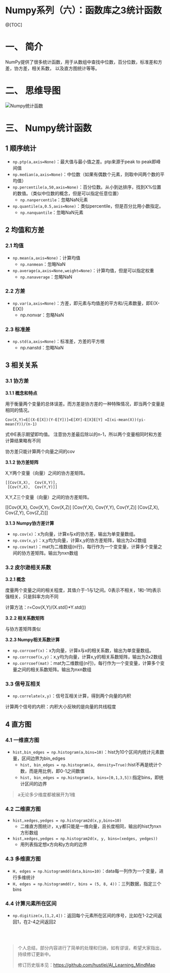 Numpy系列（六）：函数库之3统计函数
===================================




@[TOC]

# 一、 简介

NumPy提供了很多统计函数，用于从数组中查找中位数，百分位数，标准差和方差，协方差，相关系数，
以及直方图统计等等。


# 二、 思维导图
![Numpy统计函数](https://img-blog.csdnimg.cn/90595190875b4d1d9ef66f32d7e00fbd.png?x-oss-process=image/watermark,type_d3F5LXplbmhlaQ,shadow_50,text_Q1NETiBAaHVzdGxlaQ==,size_20,color_FFFFFF,t_70,g_se,x_16#pic_center)


# 三、 Numpy统计函数

## 1 顺序统计

+ `np.ptp(a,axis=None)`：最大值与最小值之差。ptp来源于peak to peak即峰间值
+ `np.median(a,axis=None)`：中位数（如果有偶数个元素，则取中间两个数的平均值）
+ `np.percentile(a,50,axis=None)`：百分位数。从小到达排序，找到X%位置的数值。（类似中位数的概念，但是可以指定任意位置）
    - `np.nanpercentile`：忽略NaN元素
+ `np.quantile(a,0.5,axis=None)`：类似percentile，但是百分比用小数指定。
    - `np.nanquantile`：忽略NaN元素

## 2 均值和方差

### 2.1 均值

+ `np.mean(a,axis=None)`：计算均值
    - `np.nanmean`：忽略NaN
+ `np.average(a,axis=None,weight=None)`：计算均值，但是可以指定权重
    - `np.nanaverage`：忽略NaN

### 2.2 方差

+ `np.var(a,axis=None)`：方差，即元素与均值差的平方和/元素数量，即E(X-E(X))
    -  np.nonvar：忽略NaN

### 2.3 标准差

+ `np.std(a,axis=None)`：标准差，方差的平方根
    - np.nanstd：忽略NaN

## 3 相关关系 

### 3.1 协方差

**3.1.1 概念和特点**

用于衡量两个变量的总体误差。而方差是协方差的一种特殊情况，即当两个变量是相同的情况。

`Cov(X,Y)=E[(X-E[X])(Y-E[Y])]=E[XY]-E[X]E[Y] =Σ(xi-mean(X))(yi-mean(Y))/(n-1)`

式中E表示期望即均值。 注意协方差最后除以的n-1，所以两个变量相同时和方差计算结果略有不同

协方差只能计算两个向量之间的cov

**3.1.2 协方差矩阵**

X,Y两个变量（向量）之间的协方差矩阵。

~~~
[[Cov(X,X),  Cov(X,Y)],
 [Cov(Y,X),  Cov(Y,Y)]]
~~~

X,Y,Z三个变量（向量）之间的协方差矩阵。

[[Cov(X,X),  Cov(X,Y), Cov(X,Z)]
 [Cov(Y,X),  Cov(Y,Y), Cov(Y,Z)]
 [Cov(Z,X),  Cov(Z,Y), Cov(Z,Z)]]

**3.1.3 Numpy协方差计算**

+ `np.cov(x)`：x为向量，计算x与x的协方差，输出为单变量数组。
+ `np.cov(x,y)`：x,y均为向量，计算x,y的协方差矩阵，输出为2x2数组
+ `np.cov(mat)`：mat为二维数组(n行)，每行作为一个变变量，计算多个变量之间的协方差矩阵。输出为nxn数组

### 3.2 皮尔逊相关系数

**3.2.1 概念**

度量两个变量之间的相关程度，其值介于-1与1之间。0表示不相关，1和-1均表示强相关，只是斜率方向不同

计算方法：r=Cov(X,Y)/(X.std()*Y.std())

**3.2.2 相关系数矩阵**

与协方差矩阵类似

**3.2.3 Numpy相关系数计算**

+ `np.corrcoef(x)`：x为向量，计算x与x的相关系数，输出为单变量数组。
+ `np.corrcoef(x,y)`：x,y均为向量，计算x,y的相关系数矩阵，输出为2x2数组
+ `np.corrcoef(mat)`：mat为二维数组(n行)，每行作为一个变变量，计算多个变量之间的相关系数矩阵。输出为nxn数组

### 3.3 信号互相关

+ `np.correlate(x,y)`：信号互相关计算，得到两个向量的内积

计算两个信号的内积：内积大小反映的是向量的共线程度


## 4 直方图

### 4.1 一维直方图

+ `hist,bin_edges = np.histogram(a,bins=10)`：hist为10个区间内统计元素数量，区间边界为bin_edges
    - `hist, bin_edges = np.histogram(a, density=True)`:hist不再是统计个数，而是用比例，即0-1之间数值
    - `hist, bin_edges = np.histogram(a, bins=[0,1,3,5])`:指定bins，即统计区间的边界

> a无论多少维度都被展开为1维

### 4.2 二维直方图

+ `hist,xedges,yedges = np.histogram2d(x,y,bins=10)`
    - 二维直方图统计，x,y都只能是一维向量，且长度相同，输出的hist为nxn方形数组
+ `hist,xedges,yedges = np.histogram2d(x, y, bins=(xedges, yedges))`
    - 用列表指定想x方向和y方向的边界

### 4.3 多维直方图

+ `H, edges = np.histogramdd(data,bins=10)`：data每一列作为一个变量，进行多维统计
+ `H, edges = np.histogramdd(r, bins = (5, 8, 4))`：三列数据，指定三个bins

### 4.4 计算元素所在区间

+ `np.digitize(x,[1,2,4])`：返回每个元素所在区间的序号，比如在1-2之间返回1，在2-4之间返回2


<br><br>



> 个人总结，部分内容进行了简单的处理和归纳，如有谬误，希望大家指出，持续修订更新中。
>
> 修订历史版本见：<https://github.com/hustlei/AI_Learning_MindMap>
